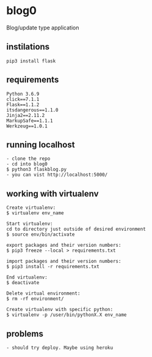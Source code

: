 # blog0
Blog/update type application

## instilations
```
pip3 install flask
```

## requirements
```
Python 3.6.9
click==7.1.1
Flask==1.1.2
itsdangerous==1.1.0
Jinja2==2.11.2
MarkupSafe==1.1.1
Werkzeug==1.0.1
```

## running localhost
```
- clone the repo
- cd into blog0
$ python3 flaskblog.py
- you can vist http://localhost:5000/
```

## working with virtualenv
```
Create virtualenv:
$ virtualenv env_name

Start virtualenv:
cd to directory just outside of desired environment
$ source env/bin/activate

export packages and their version numbers:
$ pip3 freeze --local > requirements.txt

import packages and their version numbers:
$ pip3 install -r requirements.txt

End virtualenv:
$ deactivate

Delete virtual environment:
$ rm -rf environment/

Create virtualenv with specific python:
$ virtualenv -p /user/bin/pythonX.X env_name
```

## problems
```
- should try deploy. Maybe using heroku
```
